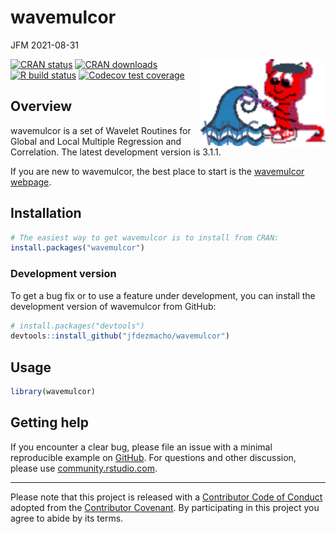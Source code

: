 wavemulcor
================
JFM
2021-08-31

<!-- README.md is generated from README.Rmd. Please edit that file -->

<a href='https://jfdezmacho.github.io/wavemulcor/'><img src='docs/icons/wmc_logo.svg' align="right" height="139" /></a>

<!-- badges: start -->

[![CRAN
status](https://www.r-pkg.org/badges/version/wavemulcor)](https://cran.r-project.org/package=wavemulcor)
[![CRAN
downloads](https://cranlogs.r-pkg.org/badges/grand-total/wavemulcor)](https://CRAN.R-project.org/package=wavemulcor)
[![R build
status](https://github.com/jfdezmacho/wavemulcor/workflows/R-CMD-check/badge.svg)](https://github.com/jfdezmacho/wavemulcor/actions)
[![Codecov test
coverage](https://codecov.io/gh/jfdezmacho/wavemulcor/branch/master/graph/badge.svg)](https://codecov.io/gh/jfdezmacho/wavemulcor?branch=master)
<!-- badges: end -->

## Overview

wavemulcor is a set of Wavelet Routines for Global and Local Multiple
Regression and Correlation. The latest development version is 3.1.1.

If you are new to wavemulcor, the best place to start is the [wavemulcor
webpage](https://jfdezmacho.github.io/wavemulcor/).

<!-- ## Backends -->

## Installation

``` r
# The easiest way to get wavemulcor is to install from CRAN:
install.packages("wavemulcor")
```

### Development version

To get a bug fix or to use a feature under development, you can install
the development version of wavemulcor from GitHub:

``` r
# install.packages("devtools")
devtools::install_github("jfdezmacho/wavemulcor")
```

<!-- ## Cheatsheet -->

## Usage

``` r
library(wavemulcor)
```

## Getting help

If you encounter a clear bug, please file an issue with a minimal
reproducible example on
[GitHub](https://github.com//jfdezmacho/wavemulcor/issues). For
questions and other discussion, please use
[community.rstudio.com](https://community.rstudio.com/).
<!-- or the [manipulatr mailing list](https://groups.google.com/group/manipulatr). -->

-----

Please note that this project is released with a [Contributor Code of
Conduct](http://contributor-covenant.org/version/1/0/0/) adopted from
the [Contributor Covenant](http://contributor-covenant.org). By
participating in this project you agree to abide by its terms.

